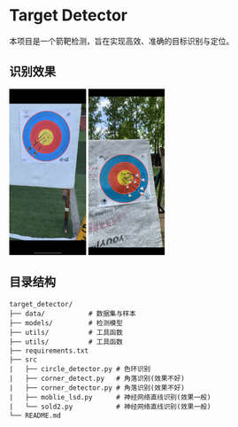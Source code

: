 # Target Detector

本项目是一个箭靶检测，旨在实现高效、准确的目标识别与定位。

## 识别效果

<p>
    <img src="output/1.png", height="300pt"> </img>
    <img src="output/2.png", height="300pt"> </img>
</p>

## 目录结构

```
target_detector/
├── data/           # 数据集与样本
├── models/         # 检测模型
├── utils/          # 工具函数
├── utils/          # 工具函数
├── requirements.txt
├── src
|   ├── circle_detector.py # 色环识别
|   ├── corner_detect.py   # 角落识别(效果不好)
|   ├── corner_detector.py # 角落识别(效果不好)
|   ├── moblie_lsd.py      # 神经网络直线识别(效果一般)
|   └── sold2.py           # 神经网络直线识别(效果一般)
└── README.md
```


